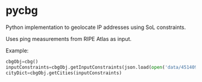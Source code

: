 # pycbg
Python implementation to geolocate IP addresses using SoL constraints.

Uses ping measurements from RIPE Atlas as input.
  
Example:
```python
cbgObj=cbg()
inputConstraints=cbgObj.getInputConstraints(json.load(open('data/4514096.json','r')))
cityDict=cbgObj.getCities(inputConstraints)
```